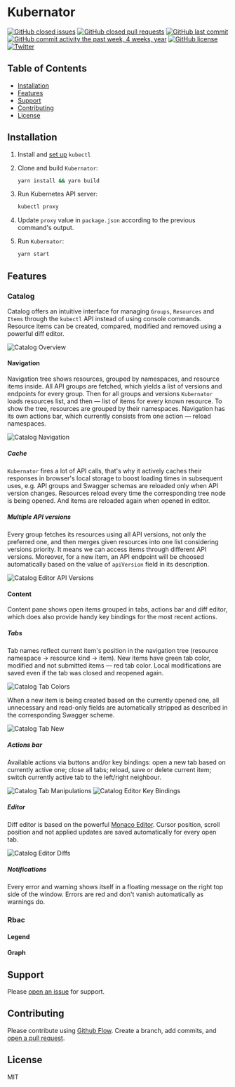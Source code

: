 # Kubernator

[![GitHub closed issues](https://img.shields.io/github/issues-closed/smpio/kube-browser.svg)](https://github.com/smpio/kube-browser)
[![GitHub closed pull requests](https://img.shields.io/github/issues-pr-closed/smpio/kube-browser.svg)](https://github.com/smpio/kube-browser)
[![GitHub last commit](https://img.shields.io/github/last-commit/smpio/kube-browser.svg)](https://github.com/smpio/kube-browser)
[![GitHub commit activity the past week, 4 weeks, year](https://img.shields.io/github/commit-activity/y/smpio/kube-browser.svg)](https://github.com/smpio/kube-browser)
[![GitHub license](https://img.shields.io/github/license/smpio/kube-browser.svg)](https://github.com/smpio/kube-browser/blob/master/LICENSE)
[![Twitter](https://img.shields.io/twitter/url/https/github.com/smpio/kube-browser.svg?style=social)](https://twitter.com/intent/tweet?text=Wow:&url=https%3A%2F%2Fgithub.com%2Fsmpio%2Fkube-browser)

## Table of Contents

- [Installation](#installation)
- [Features](#features)
- [Support](#support)
- [Contributing](#contributing)
- [License](#license)

## Installation

1. Install and [set up](https://kubernetes.io/docs/tasks/tools/install-kubectl/) `kubectl`
  
2. Clone and build `Kubernator`:

    ```sh
    yarn install && yarn build
    ```

3. Run Kubernetes API server:

    ```sh
    kubectl proxy
    ```

4. Update `proxy` value in `package.json` according to the previous command's output.

5. Run `Kubernator`:

    ```sh
    yarn start
    ```

## Features

### Catalog

Catalog offers an intuitive interface for managing `Groups`, `Resources` and `Items` through the `kubectl` API instead of using console commands. Resource items can be created, compared, modified and removed using a powerful diff editor.

![Catalog Overview](screenshots/catalog-overview.png)

#### Navigation

Navigation tree shows resources, grouped by namespaces, and resource items inside. All API groups are fetched, which yields a list of versions and endpoints for every group. Then for all groups and versions `Kubernator` loads resources list, and then ― list of items for every known resource. To show the tree, resources are grouped by their namespaces. Navigation has its own actions bar, which currently consists from one action ― reload namespaces.

![Catalog Navigation](screenshots/catalog-navigation.gif)

##### Cache

`Kubernator` fires a lot of API calls, that's why it actively caches their responses in browser's local storage to boost loading times in subsequent uses, e.g. API groups and Swagger schemas are reloaded only when API version changes. Resources reload every time the corresponding tree node is being opened. And items are reloaded again when opened in editor.

##### Multiple API versions

Every group fetches its resources using all API versions, not only the preferred one, and then merges given resources into one list considering versions priority. It means we can access items through different API versions. Moreover, for a new item, an API endpoint will be choosed automatically based on the value of `apiVersion` field in its description.

![Catalog Editor API Versions](screenshots/catalog-editor-api-versions.gif)

#### Content

Content pane shows open items grouped in tabs, actions bar and diff editor, which does also provide handy key bindings for the most recent actions.

##### Tabs

Tab names reflect current item's position in the navigation tree (resource namespace → resource kind → item). New items have green tab color, modified and not submitted items ― red tab color. Local modifications are saved even if the tab was closed and reopened again.

![Catalog Tab Colors](screenshots/catalog-tab-colors.gif)

When a new item is being created based on the currently opened one, all unnecessary and read-only fields are automatically stripped as described in the corresponding Swagger scheme.

![Catalog Tab New](screenshots/catalog-tab-new.gif)

##### Actions bar

Available actions via buttons and/or key bindings: open a new tab based on currently active one; close all tabs; reload, save or delete current item; switch currently active tab to the left/right neighbour.

![Catalog Tab Manipulations](screenshots/catalog-tab-manipulations.gif)
![Catalog Editor Key Bindings](screenshots/catalog-editor-key-bindings.gif)

##### Editor

Diff editor is based on the powerful [Monaco Editor](https://microsoft.github.io/monaco-editor/). Cursor position, scroll position and not applied updates are saved automatically for every open tab.

![Catalog Editor Diffs](screenshots/catalog-editor-diffs.gif)

##### Notifications

Every error and warning shows itself in a floating message on the right top side of the window. Errors are red and don't vanish automatically as warnings do.

### Rbac

#### Legend

#### Graph

## Support

Please [open an issue](https://github.com/smpio/kube-browser/issues/new) for support.

## Contributing

Please contribute using [Github Flow](https://guides.github.com/introduction/flow/). Create a branch, add commits, and [open a pull request](https://github.com/smpio/kube-browser/compare/).

## License

MIT
